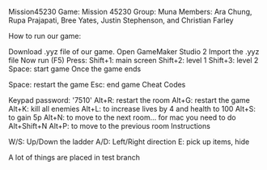 Mission45230
Game: Mission 45230 
Group: Muna 
Members: Ara Chung, Rupa Prajapati, Bree Yates, Justin Stephenson, and Christian Farley

How to run our game:

Download .yyz file of our game.
Open GameMaker Studio 2
Import the .yyz file
Now run (F5) Press:
Shift+1: main screen
Shift+2: level 1
Shift+3: level 2
Space: start game
Once the game ends

Space: restart the game
Esc: end game
Cheat Codes

Keypad password: '7510'
Alt+R: restart the room
Alt+G: restart the game
Alt+K: kill all enemies
Alt+L: to increase lives by 4 and health to 100
Alt+S: to gain 5p
Alt+N: to move to the next room... for mac you need to do Alt+Shift+N
Alt+P: to move to the previous room
Instructions

W/S: Up/Down the ladder
A/D: Left/Right direction
E: pick up items, hide

A lot of things are placed in test branch
